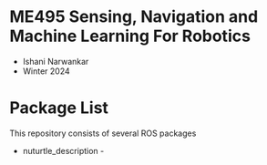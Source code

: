 # ME495 Sensing, Navigation and Machine Learning For Robotics
* Ishani Narwankar
* Winter 2024

# Package List
This repository consists of several ROS packages
- nuturtle_description - <one sentence description>


